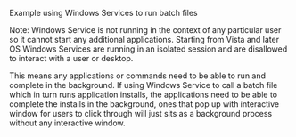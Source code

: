 Example using Windows Services to run batch files

Note:
Windows Service is not running in the context of any particular user so it cannot start any additional applications. Starting from Vista and later OS Windows Services are running in an isolated session and are disallowed to interact with a user or desktop.

This means any applications or commands need to be able to run and complete in the background. If using Windows Service to call a batch file which in turn runs application installs, the applications need to be able to complete the installs in the background, ones that pop up with interactive window for users to click through will just sits as a background process without any interactive window.
